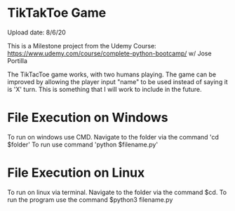 # TikTakToe Game 

Upload date: 8/6/20

This is a Milestone project from the Udemy Course: https://www.udemy.com/course/complete-python-bootcamp/ w/ Jose Portilla

The TikTacToe game works, with two humans playing. The game can be improved by allowing the player input "name" to be used instead of saying it is 'X' turn. This is something that I will work to include in the future. 

# File Execution on Windows
To run on windows use CMD. 
Navigate to the folder via the command 'cd $folder' 
To run use command 'python $filename.py'

# File Execution on Linux
To run on linux via terminal. 
Navigate to the folder via the command $cd. 
To run the program use the command $python3 filename.py
